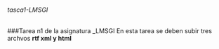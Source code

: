 ###### tasca1-LMSGI
###Tarea n1 de la asignatura _LMSGI
En esta tarea se deben subir tres archvos __rtf xml y html__
